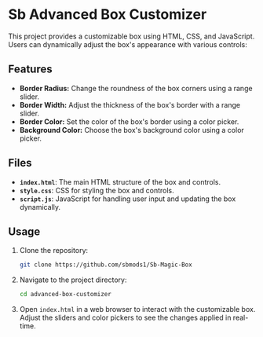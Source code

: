 # Sb Advanced Box Customizer

This project provides a customizable box using HTML, CSS, and JavaScript. Users can dynamically adjust the box's appearance with various controls:

## Features

- **Border Radius:** Change the roundness of the box corners using a range slider.
- **Border Width:** Adjust the thickness of the box's border with a range slider.
- **Border Color:** Set the color of the box's border using a color picker.
- **Background Color:** Choose the box's background color using a color picker.

## Files

- **`index.html`**: The main HTML structure of the box and controls.
- **`style.css`**: CSS for styling the box and controls.
- **`script.js`**: JavaScript for handling user input and updating the box dynamically.

## Usage

1. Clone the repository:
    ```bash
    git clone https://github.com/sbmods1/Sb-Magic-Box
    ```
2. Navigate to the project directory:
    ```bash
    cd advanced-box-customizer
    ```
3. Open `index.html` in a web browser to interact with the customizable box. Adjust the sliders and color pickers to see the changes applied in real-time.
